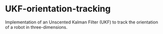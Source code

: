 # UKF-orientation-tracking
Implementation of an Unscented Kalman Filter (UKF) to track the orientation of a robot in three-dimensions.
